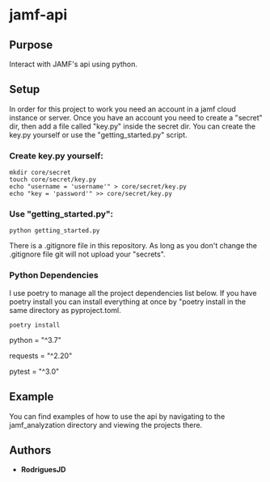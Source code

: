 # jamf-api

## Purpose
Interact with JAMF's api using python. 

## Setup

In order for this project to work you need an account in a jamf cloud instance or server. 
Once you have an account you need to create a "secret" dir, then add a file called "key.py"
inside the secret dir. You can create the key.py yourself or use the "getting_started.py" script.

### Create key.py yourself:

    mkdir core/secret
    touch core/secret/key.py
    echo "username = 'username'" > core/secret/key.py 
    echo "key = 'password'" >> core/secret/key.py
    
### Use "getting_started.py":

    python getting_started.py
    

There is a .gitignore file in this repository. As long as you don't change the .gitignore file git will not 
upload your "secrets". 

### Python Dependencies
I use poetry to manage all the project dependencies list below. If you have poetry install you can install everything 
at once by "poetry install in the same directory as pyproject.toml.
    
    poetry install

python = "^3.7"

requests = "^2.20"

pytest = "^3.0"

## Example
You can find examples of how to use the api by navigating to the jamf_analyzation directory and viewing the projects 
there.  

## Authors

* **RodriguesJD**
